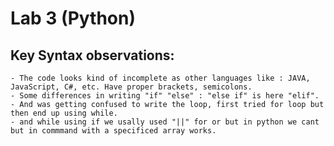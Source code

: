 # Lab 3 (Python)

## Key Syntax observations:
    - The code looks kind of incomplete as other languages like : JAVA, JavaScript, C#, etc. Have proper brackets, semicolons.
    - Some differences in writing "if" "else" : "else if" is here "elif".
    - And was getting confused to write the loop, first tried for loop but then end up using while.
    - and while using if we usally used "||" for or but in python we cant but in commmand with a specificed array works.